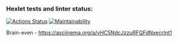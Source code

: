 ### Hexlet tests and linter status:
[![Actions Status](https://github.com/trair/frontend-project-lvl1/workflows/hexlet-check/badge.svg)](https://github.com/trair/frontend-project-lvl1/actions)
[![Maintainability](https://api.codeclimate.com/v1/badges/f880cb59eb8ebbd37e00/maintainability)](https://codeclimate.com/github/trair/frontend-project-lvl1/maintainability)

Brain-even - https://asciinema.org/a/vHC5NdcJzzuRFQFdNxecrInt1